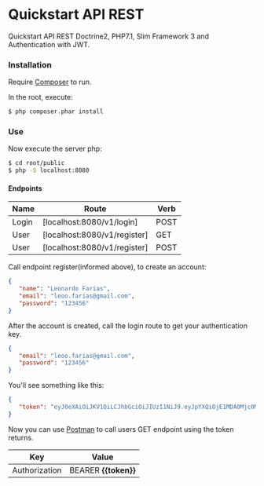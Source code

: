 # Quickstart API REST
Quickstart API REST Doctrine2, PHP7.1, Slim Framework 3 and Authentication with JWT.

### Installation

Require [Composer](https://getcomposer.org/) to run.

In the root, execute:

```sh
$ php composer.phar install
```
### Use

Now execute the server php:

```sh
$ cd root/public
$ php -S localhost:8080
```

#### Endpoints

| Name | Route | Verb
| ------ | ------ | ------ |
| Login | [localhost:8080/v1/login] | POST |
| User | [localhost:8080/v1/register] | GET |
| User | [localhost:8080/v1/register] | POST |

Call endpoint register(informed above), to create an account:
```json
{
   "name": "Leonardo Farias",
   "email": "leoo.farias@gmail.com",
   "password": "123456"
}
```

After the account is created, call the login route to get your authentication key.
```json
{
   "email": "leoo.farias@gmail.com",
   "password": "123456"
}
```

You'll see something like this:
```json
{
   "token": "eyJ0eXAiOiJKV1QiLCJhbGciOiJIUzI1NiJ9.eyJpYXQiOjE1MDA0Mjc0MTMxsImV4cCI6MTUwMDQzMTAxMywiaWQiOjIsImNsYWltcyI6eyJlbWFpbCI6Imxlb28uZmFyaWFzQGdtYWlsLmNvbSJ9fQ.r1tXQWfURYM7dya06bOENLCqPuiiuCshsnbr1qsUkIW2m8"
}
```

Now you can use [Postman](https://www.getpostman.com/) to call users GET endpoint using the token returns.

| Key | Value |
| ------ | ------ |
| Authorization | BEARER **{{token}}** |
